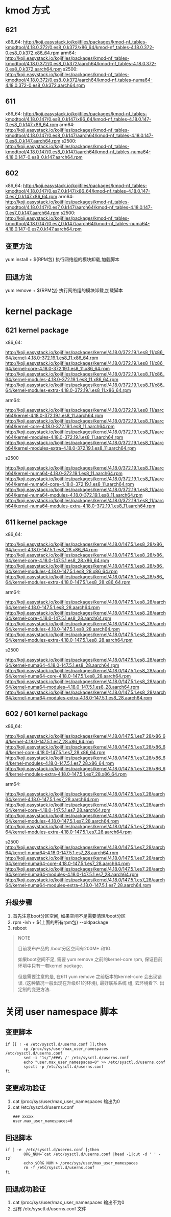 # kmod 方式
## 621
x86_64: http://koji.easystack.io/kojifiles/packages/kmod-nf_tables-kmodtool/4.18.0.372/0.es8_0.k372/x86_64/kmod-nf_tables-4.18.0.372-0.es8_0.k372.x86_64.rpm
arm64:  http://koji.easystack.io/kojifiles/packages/kmod-nf_tables-kmodtool/4.18.0.372/0.es8_0.k372/aarch64/kmod-nf_tables-4.18.0.372-0.es8_0.k372.aarch64.rpm
s2500: http://koji.easystack.io/kojifiles/packages/kmod-nf_tables-kmodtool/4.18.0.372/0.es8_0.k372/aarch64/kmod-nf_tables-numa64-4.18.0.372-0.es8_0.k372.aarch64.rpm

## 611
x86_64: http://koji.easystack.io/kojifiles/packages/kmod-nf_tables-kmodtool/4.18.0.147/0.es8_0.k147/x86_64/kmod-nf_tables-4.18.0.147-0.es8_0.k147.x86_64.rpm
arm64: http://koji.easystack.io/kojifiles/packages/kmod-nf_tables-kmodtool/4.18.0.147/0.es8_0.k147/aarch64/kmod-nf_tables-4.18.0.147-0.es8_0.k147.aarch64.rpm
s2500: http://koji.easystack.io/kojifiles/packages/kmod-nf_tables-kmodtool/4.18.0.147/0.es8_0.k147/aarch64/kmod-nf_tables-numa64-4.18.0.147-0.es8_0.k147.aarch64.rpm

## 602
x86_64: http://koji.easystack.io/kojifiles/packages/kmod-nf_tables-kmodtool/4.18.0.147/0.es7_0.k147/x86_64/kmod-nf_tables-4.18.0.147-0.es7_0.k147.x86_64.rpm
arm64: http://koji.easystack.io/kojifiles/packages/kmod-nf_tables-kmodtool/4.18.0.147/0.es7_0.k147/aarch64/kmod-nf_tables-4.18.0.147-0.es7_0.k147.aarch64.rpm 
s2500: http://koji.easystack.io/kojifiles/packages/kmod-nf_tables-kmodtool/4.18.0.147/0.es7_0.k147/aarch64/kmod-nf_tables-numa64-4.18.0.147-0.es7_0.k147.aarch64.rpm

## 变更方法
yum install + ${RPM包}
执行网络组的模块卸载,加载脚本

## 回退方法
yum remove + ${RPM包}
执行网络组的模块卸载,加载脚本


# kernel package

## 621 kernel package

x86_64:

http://koji.easystack.io/kojifiles/packages/kernel/4.18.0/372.19.1.es8_11/x86_64/kernel-4.18.0-372.19.1.es8_11.x86_64.rpm
http://koji.easystack.io/kojifiles/packages/kernel/4.18.0/372.19.1.es8_11/x86_64/kernel-core-4.18.0-372.19.1.es8_11.x86_64.rpm
http://koji.easystack.io/kojifiles/packages/kernel/4.18.0/372.19.1.es8_11/x86_64/kernel-modules-4.18.0-372.19.1.es8_11.x86_64.rpm
http://koji.easystack.io/kojifiles/packages/kernel/4.18.0/372.19.1.es8_11/x86_64/kernel-modules-extra-4.18.0-372.19.1.es8_11.x86_64.rpm


arm64:

http://koji.easystack.io/kojifiles/packages/kernel/4.18.0/372.19.1.es8_11/aarch64/kernel-4.18.0-372.19.1.es8_11.aarch64.rpm
http://koji.easystack.io/kojifiles/packages/kernel/4.18.0/372.19.1.es8_11/aarch64/kernel-core-4.18.0-372.19.1.es8_11.aarch64.rpm
http://koji.easystack.io/kojifiles/packages/kernel/4.18.0/372.19.1.es8_11/aarch64/kernel-modules-4.18.0-372.19.1.es8_11.aarch64.rpm
http://koji.easystack.io/kojifiles/packages/kernel/4.18.0/372.19.1.es8_11/aarch64/kernel-modules-extra-4.18.0-372.19.1.es8_11.aarch64.rpm

s2500

http://koji.easystack.io/kojifiles/packages/kernel/4.18.0/372.19.1.es8_11/aarch64/kernel-numa64-4.18.0-372.19.1.es8_11.aarch64.rpm
http://koji.easystack.io/kojifiles/packages/kernel/4.18.0/372.19.1.es8_11/aarch64/kernel-numa64-core-4.18.0-372.19.1.es8_11.aarch64.rpm
http://koji.easystack.io/kojifiles/packages/kernel/4.18.0/372.19.1.es8_11/aarch64/kernel-numa64-modules-4.18.0-372.19.1.es8_11.aarch64.rpm
http://koji.easystack.io/kojifiles/packages/kernel/4.18.0/372.19.1.es8_11/aarch64/kernel-numa64-modules-extra-4.18.0-372.19.1.es8_11.aarch64.rpm

## 611 kernel package

x86_64:

http://koji.easystack.io/kojifiles/packages/kernel/4.18.0/147.5.1.es8_28/x86_64/kernel-4.18.0-147.5.1.es8_28.x86_64.rpm
http://koji.easystack.io/kojifiles/packages/kernel/4.18.0/147.5.1.es8_28/x86_64/kernel-core-4.18.0-147.5.1.es8_28.x86_64.rpm
http://koji.easystack.io/kojifiles/packages/kernel/4.18.0/147.5.1.es8_28/x86_64/kernel-modules-4.18.0-147.5.1.es8_28.x86_64.rpm
http://koji.easystack.io/kojifiles/packages/kernel/4.18.0/147.5.1.es8_28/x86_64/kernel-modules-extra-4.18.0-147.5.1.es8_28.x86_64.rpm

arm64:

http://koji.easystack.io/kojifiles/packages/kernel/4.18.0/147.5.1.es8_28/aarch64/kernel-4.18.0-147.5.1.es8_28.aarch64.rpm
http://koji.easystack.io/kojifiles/packages/kernel/4.18.0/147.5.1.es8_28/aarch64/kernel-core-4.18.0-147.5.1.es8_28.aarch64.rpm
http://koji.easystack.io/kojifiles/packages/kernel/4.18.0/147.5.1.es8_28/aarch64/kernel-modules-4.18.0-147.5.1.es8_28.aarch64.rpm
http://koji.easystack.io/kojifiles/packages/kernel/4.18.0/147.5.1.es8_28/aarch64/kernel-modules-extra-4.18.0-147.5.1.es8_28.aarch64.rpm

s2500

http://koji.easystack.io/kojifiles/packages/kernel/4.18.0/147.5.1.es8_28/aarch64/kernel-numa64-4.18.0-147.5.1.es8_28.aarch64.rpm
http://koji.easystack.io/kojifiles/packages/kernel/4.18.0/147.5.1.es8_28/aarch64/kernel-numa64-core-4.18.0-147.5.1.es8_28.aarch64.rpm
http://koji.easystack.io/kojifiles/packages/kernel/4.18.0/147.5.1.es8_28/aarch64/kernel-numa64-modules-4.18.0-147.5.1.es8_28.aarch64.rpm
http://koji.easystack.io/kojifiles/packages/kernel/4.18.0/147.5.1.es8_28/aarch64/kernel-numa64-modules-extra-4.18.0-147.5.1.es8_28.aarch64.rpm

## 602 / 601 kernel package
x86_64:

http://koji.easystack.io/kojifiles/packages/kernel/4.18.0/147.5.1.es7_28/x86_64/kernel-4.18.0-147.5.1.es7_28.x86_64.rpm
http://koji.easystack.io/kojifiles/packages/kernel/4.18.0/147.5.1.es7_28/x86_64/kernel-core-4.18.0-147.5.1.es7_28.x86_64.rpm
http://koji.easystack.io/kojifiles/packages/kernel/4.18.0/147.5.1.es7_28/x86_64/kernel-modules-4.18.0-147.5.1.es7_28.x86_64.rpm
http://koji.easystack.io/kojifiles/packages/kernel/4.18.0/147.5.1.es7_28/x86_64/kernel-modules-extra-4.18.0-147.5.1.es7_28.x86_64.rpm

arm64:

http://koji.easystack.io/kojifiles/packages/kernel/4.18.0/147.5.1.es7_28/aarch64/kernel-4.18.0-147.5.1.es7_28.aarch64.rpm
http://koji.easystack.io/kojifiles/packages/kernel/4.18.0/147.5.1.es7_28/aarch64/kernel-core-4.18.0-147.5.1.es7_28.aarch64.rpm
http://koji.easystack.io/kojifiles/packages/kernel/4.18.0/147.5.1.es7_28/aarch64/kernel-modules-4.18.0-147.5.1.es7_28.aarch64.rpm
http://koji.easystack.io/kojifiles/packages/kernel/4.18.0/147.5.1.es7_28/aarch64/kernel-modules-extra-4.18.0-147.5.1.es7_28.aarch64.rpm


s2500
http://koji.easystack.io/kojifiles/packages/kernel/4.18.0/147.5.1.es7_28/aarch64/kernel-numa64-4.18.0-147.5.1.es7_28.aarch64.rpm
http://koji.easystack.io/kojifiles/packages/kernel/4.18.0/147.5.1.es7_28/aarch64/kernel-numa64-core-4.18.0-147.5.1.es7_28.aarch64.rpm
http://koji.easystack.io/kojifiles/packages/kernel/4.18.0/147.5.1.es7_28/aarch64/kernel-numa64-modules-4.18.0-147.5.1.es7_28.aarch64.rpm
http://koji.easystack.io/kojifiles/packages/kernel/4.18.0/147.5.1.es7_28/aarch64/kernel-numa64-modules-extra-4.18.0-147.5.1.es7_28.aarch64.rpm

## 升级步骤

1. 首先注意boot分区空间, 如果空间不足需要清理/boot分区
2. rpm -ivh  + ${上面的所有rpm包} --oldpackage
3. reboot

> NOTE
>
> 目前发布产品的 /boot分区空间有200M+ 和1G.
>
> 如果boot空间不足, 需要 yum remove 之前的kernel-core rpm, 
> 保证目前环境中只有一套kernel package.
>
> 但是需要注意的是, 在611 yum remove 之前版本的kernel-core
> 会出现错误. (这种情况一般出现在升级611的环境), 最好联系系统
> 组, 去环境看下. 出定制的变更方法.

# 关闭 user namespace 脚本

## 变更脚本
```
if [[ ! -e /etc/sysctl.d/userns.conf ]];then
        cp /proc/sys/user/max_user_namespaces /etc/sysctl.d/userns.conf
        sed -i '1s/^/###\ /' /etc/sysctl.d/userns.conf
        echo "user.max_user_namespaces=0" >> /etc/sysctl.d/userns.conf
        sysctl -p /etc/sysctl.d/userns.conf
fi
```

## 变更成功验证
1. cat /proc/sys/user/max_user_namespaces 
   输出为0
2. cat /etc/sysctl.d/userns.conf
   ```
   ### xxxxx
   user.max_user_namespaces=0
   ```

## 回退脚本
```
if [ -e  /etc/sysctl.d/userns.conf ];then
        ORG_NUM=`cat /etc/sysctl.d/userns.conf |head -1|cut -d ' ' -f2`
        echo $ORG_NUM > /proc/sys/user/max_user_namespaces
        rm -f /etc/sysctl.d/userns.conf
fi
```

## 回退成功验证
1. cat /proc/sys/user/max_user_namespaces 
   输出不为0
2. 没有 /etc/sysctl.d/userns.conf 文件
   

